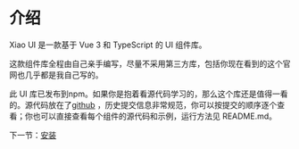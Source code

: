 # 介绍

Xiao UI 是一款基于 Vue 3 和 TypeScript 的 UI 组件库。

这款组件库全程由自己亲手编写，尽量不采用第三方库，包括你现在看到的这个官网也几乎都是我自己写的。

此 UI 库已发布到npm。如果你是抱着看源代码学习的，那么这个库还是值得一看的。源代码放在了[github](https://github.com/zdxzdxzdx/xiao-ui) ，历史提交信息非常规范，你可以按提交的顺序逐个查看；你也可以直接查看每个组件的源代码和示例，运行方法见 README.md。

下一节：[安装](#/doc/install)